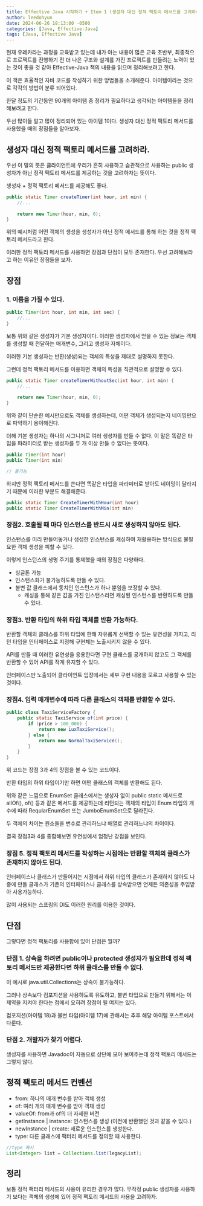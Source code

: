 ```yaml
---
title: Effective Java 시작하기 + Item 1 (생성자 대신 정적 팩토리 메서드를 고려하라)
author: leedohyun
date: 2024-06-26 18:13:00 -0500
categories: [Java, Effective-Java]
tags: [Java, Effective Java]
---
```


현재 유레카라는 과정을 교육받고 있는데 내가 아는 내용이 많은 교육 초반부, 최종적으로 프로젝트를 진행하기 전 더 나은 구조와 설계를 가진 프로젝트를 만들려는 노력이 있는 것이 좋을 것 같아 Effective-Java 책의 내용을 읽으며 정리해보려고 한다.

이 책은 효율적인 자바 코드를 작성하기 위한 방법들을 소개해준다. 아이템이라는 것으로 각각의 방법이 분류 되어있다.

한달 정도의 기간동안 90개의 아이템 중 정리가 필요하다고 생각되는 아이템들을 정리해보려고 한다.

우선 많이들 알고 많이 정리되어 있는 아이템 1이다. 생성자 대신 정적 팩토리 메서드를 사용했을 때의 장점들을 알아보자.

## 생성자 대신 정적 팩토리 메서드를 고려하라.

우선 이 말의 뜻은 클라이언트에 우리가 흔히 사용하고 습관적으로 사용하는 public 생성자가 아닌 정적 팩토리 메서드를 제공하는 것을 고려하자는 뜻이다.

생성자 + 정적 팩토리 메서드를 제공해도 좋다.

```java
public static Timer createTimer(int hour, int min) {
	//...
	
	return new Timer(hour, min, 0);
}
```

위의 예시처럼 어떤 객체의 생성을 생성자가 아닌 정적 메서드를 통해 하는 것을 정적 팩토리 메서드라고 한다.

이러한 정적 팩토리 메서드를 사용하면 장점과 단점이 모두 존재한다. 우선 고려해보라고 하는 이유인 장점들을 보자.

## 장점

### 1. 이름을 가질 수 있다.

```java
public Timer(int hour, int min, int sec) {
	//...
}
```

보통 위와 같은 생성자가 기본 생성자이다. 이러한 생성자에서 얻을 수 있는 정보는 객체를 생성할 때 전달하는 매개변수, 그리고 생성자 자체이다.

이러한 기본 생성자는 반환(생성)되는 객체의 특성을 제대로 설명하지 못한다.

그런데 정적 팩토리 메서드를 이용하면 객체의 특성을 직관적으로 설명할 수 있다.

```java
public static Timer createTimerWithoutSec(int hour, int min) {
	//...
	
	return new Timer(hour, min, 0);
}
```

위와 같이 단순한 예시만으로도 객체를 생성하는데, 어떤 객체가 생성되는지 네이밍만으로 파악하기 용이해진다.

더해 기본 생성자는 하나의 시그니처로 여러 생성자를 만들 수 없다. 이 말은 똑같은 타입을 파라미터로 받는 생성자를 두 개 이상 만들 수 없다는 뜻이다.

```java
public Timer(int hour)
public Timer(int min)

// 불가능
```

하지만 정적 팩토리 메서드를 쓴다면 똑같은 타입을 파라미터로 받아도 네이밍이 달라지기 때문에 이러한 부분도 해결해준다.

```java
public static Timer CreateTimerWithHour(int hour)
public static Timer CreateTimerWithMin(int min)
```

### 장점2. 호출될 때 마다 인스턴스를 반드시 새로 생성하지 않아도 된다.

인스턴스를 미리 만들어놓거나 생성한 인스턴스를 캐싱하여 재활용하는 방식으로 불필요한 객체 생성을 피할 수 있다.

이렇게 인스턴스의 생명 주기를 통제했을 때의 장점은 다양하다.

- 싱글톤 가능
- 인스턴스화가 불가능하도록 만들 수 있다.
- 불변 값 클래스에서 동치인 인스턴스가 하나 뿐임을 보장할 수 있다.
	- 캐싱을 통해 같은 값을 가진 인스턴스라면 캐싱된 인스턴스를 반환하도록 만들 수 있다.

### 장점3. 반환 타입의 하위 타입 객체를 반환 가능하다.

반환할 객체의 클래스를 하위 타입에 한해 자유롭게 선택할 수 있는 유연성을 가지고, 리턴 타입을 인터페이스로 지정해 구현체는 노출시키지 않을 수 있다.

API를 만들 때 이러한 유연성을 응용한다면 구현 클래스를 공개하지 않고도 그 객체를 반환할 수 있어 API를 작게 유지할 수 있다.

인터페이스만 노출되어 클라이언트 입장에서는 세부 구현 내용을 모르고 사용할 수 있는 것이다.


### 장점4. 입력 매개변수에 따라 다른 클래스의 객체를 반환할 수 있다.

```java
public class TaxiServiceFactory {
	public static TaxiService of(int price) {
		if (price > 100_000) {
			return new LuxTaxiService();
		} else {
			return new NormalTaxiService();
		}
	}
}
```

위 코드는 장점 3과 4의 장점을 볼 수 있는 코드이다.

반환 타입의 하위 타입이기만 하면 어떤 클래스의 객체를 반환해도 된다.

위와 같은 느낌으로 EnumSet 클래스에서는 생성자 없이 public static 메서드로 allOf(), of() 등과 같은 메서드를 제공하는데 리턴되는 객체의 타입이 Enum 타입의 개수에 따라 ReqularEnumSet 또는 JumboEnumSet으로 달라진다.

두 객체의 차이는 원소들을 변수로 관리하느냐 배열로 관리하느냐의 차이이다.

결국 장점3과 4를 종합해보면 유연성에서 엄청난 강점을 보인다.

### 장점 5. 정적 팩토리 메서드를 작성하는 시점에는 반환할 객체의 클래스가 존재하지 않아도 된다.

인터페이스나 클래스가 만들어지는 시점에서 하위 타입의 클래스가 존재하지 않아도 나중에 만들 클래스가 기존의 인터페이스나 클래스를 상속받으면 언제든 의존성을 주입받아 사용가능하다.

많이 사용되는 스프링의 DI도 이러한 원리를 이용한 것이다.

## 단점

그렇다면 정적 팩토리를 사용함에 있어 단점은 뭘까?

### 단점 1. 상속을 하려면 public이나 protected 생성자가 필요한데 정적 팩토리 메서드만 제공한다면 하위 클래스를 만들 수 없다.

이 예시로 java.util.Collections는 상속이 불가능하다.

그러나 상속보다 컴포지션을 사용하도록 유도하고, 불변 타입으로 만들기 위해서는 이 제약을 지켜야 한다는 점에서 오히려 장점이 될 여지는 있다.

컴포지션(아이템 18)과 불변 타입(아이템 17)에 관해서는 추후 해당 아이템 포스트에서 다룬다.

### 단점 2. 개발자가 찾기 어렵다.

생성자를 사용하면 Javadoc이 자동으로 상단에 모아 보여주는데 정적 팩토리 메서드는 그렇지 않다.

## 정적 팩토리 메서드 컨벤션

- from: 하나의 매개 변수를 받아 객체 생성
- of: 여러 개의 매개 변수를 받아 객체 생성
- valueOf: from과 of의 더 자세한 버전
- getInstance | instance: 인스턴스를 생성 (이전에 반환했던 것과 같을 수 있다.)
- newInstance | create: 새로운 인스턴스를 생성한다.
- type: 다른 클래스에 팩터리 메서드를 정의할 때 사용한다.

```java
//type 예시
List<Integer> list = Collections.list(legacyList);
```

## 정리

보통 정적 팩터리 메서드의 사용이 유리한 경우가 많다. 무작정 public 생성자를 사용하기 보다는 객체의 생성에 있어 정적 팩토리 메서드의 사용을 고려하자. 